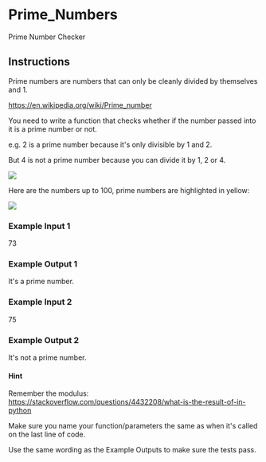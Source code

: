 # Prime_Numbers
Prime Number Checker

## Instructions
Prime numbers are numbers that can only be cleanly divided by themselves and 1.

https://en.wikipedia.org/wiki/Prime_number

You need to write a function that checks whether if the number passed into it is a prime number or not.

e.g. 2 is a prime number because it's only divisible by 1 and 2.

But 4 is not a prime number because you can divide it by 1, 2 or 4.

<img src="https://cdn.fs.teachablecdn.com/s0gceS97QD6MP5RUT49H">

Here are the numbers up to 100, prime numbers are highlighted in yellow:

<img src="https://cdn.fs.teachablecdn.com/NZqVclSt2qAe8KhTsUtw">

### Example Input 1
73
### Example Output 1
It's a prime number.
### Example Input 2
75
### Example Output 2
It's not a prime number.
#### Hint
Remember the modulus:
https://stackoverflow.com/questions/4432208/what-is-the-result-of-in-python

Make sure you name your function/parameters the same as when it's called on the last line of code.

Use the same wording as the Example Outputs to make sure the tests pass.